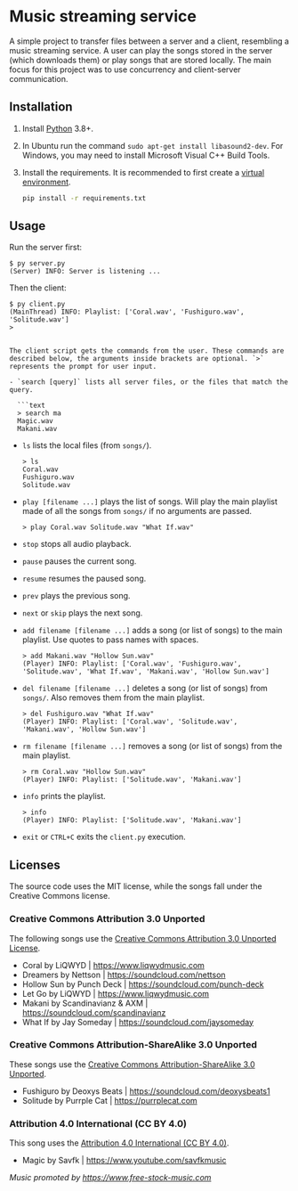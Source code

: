 # Music streaming service

A simple project to transfer files between a server and a client, resembling a music streaming service. A user can play the songs stored in the server (which downloads them) or play songs that are stored locally. The main focus for this project was to use concurrency and client-server communication.

## Installation

1. Install [Python](https://www.python.org) 3.8+.
2. In Ubuntu run the command `sudo apt-get install libasound2-dev`. For Windows, you may need to install Microsoft Visual C++ Build Tools.
3. Install the requirements. It is recommended to first create a [virtual environment](https://docs.python.org/3/library/venv.html).

    ```sh
    pip install -r requirements.txt
    ```

## Usage

Run the server first:

```text
$ py server.py
(Server) INFO: Server is listening ...
```

Then the client:

```text
$ py client.py
(MainThread) INFO: Playlist: ['Coral.wav', 'Fushiguro.wav', 'Solitude.wav']
>
```
```

The client script gets the commands from the user. These commands are described below, the arguments inside brackets are optional. `>` represents the prompt for user input.

- `search [query]` lists all server files, or the files that match the query.

  ```text
  > search ma
  Magic.wav
  Makani.wav
  ```

- `ls` lists the local files (from `songs/`).

  ```text
  > ls
  Coral.wav
  Fushiguro.wav
  Solitude.wav
  ```

- `play [filename ...]` plays the list of songs. Will play the main playlist made of all the songs from `songs/` if no arguments are passed.

  ```text
  > play Coral.wav Solitude.wav "What If.wav"
  ```

- `stop` stops all audio playback.
- `pause` pauses the current song.
- `resume` resumes the paused song.
- `prev` plays the previous song.
- `next` or `skip` plays the next song.

- `add filename [filename ...]` adds a song (or list of songs) to the main playlist. Use quotes to pass names with spaces.

  ```text
  > add Makani.wav "Hollow Sun.wav"
  (Player) INFO: Playlist: ['Coral.wav', 'Fushiguro.wav', 'Solitude.wav', 'What If.wav', 'Makani.wav', 'Hollow Sun.wav']
  ```

- `del filename [filename ...]` deletes a song (or list of songs) from `songs/`. Also removes them from the main playlist.

  ```text
  > del Fushiguro.wav "What If.wav"
  (Player) INFO: Playlist: ['Coral.wav', 'Solitude.wav', 'Makani.wav', 'Hollow Sun.wav']
  ```

- `rm filename [filename ...]` removes a song (or list of songs) from the main playlist.

  ```text
  > rm Coral.wav "Hollow Sun.wav"
  (Player) INFO: Playlist: ['Solitude.wav', 'Makani.wav']
  ```

- `info` prints the playlist.

  ```text
  > info
  (Player) INFO: Playlist: ['Solitude.wav', 'Makani.wav']
  ```

- `exit` or `CTRL+C` exits the `client.py` execution.

## Licenses

The source code uses the MIT license, while the songs fall under the Creative Commons license.

### Creative Commons Attribution 3.0 Unported

The following songs use the [Creative Commons Attribution 3.0 Unported License](https://creativecommons.org/licenses/by/3.0/deed.en_US).

- Coral by LiQWYD | <https://www.liqwydmusic.com>
- Dreamers by Nettson | <https://soundcloud.com/nettson>
- Hollow Sun by Punch Deck | <https://soundcloud.com/punch-deck>
- Let Go by LiQWYD | <https://www.liqwydmusic.com>
- Makani by Scandinavianz & AXM | <https://soundcloud.com/scandinavianz>
- What If by Jay Someday | <https://soundcloud.com/jaysomeday>

### Creative Commons Attribution-ShareAlike 3.0 Unported

These songs use the [Creative Commons Attribution-ShareAlike 3.0 Unported](https://creativecommons.org/licenses/by-sa/3.0/deed.en_US).

- Fushiguro by Deoxys Beats | <https://soundcloud.com/deoxysbeats1>
- Solitude by Purrple Cat | <https://purrplecat.com>

### Attribution 4.0 International (CC BY 4.0)

This song uses the [Attribution 4.0 International (CC BY 4.0)](https://creativecommons.org/licenses/by/4.0/).

- Magic by Savfk | <https://www.youtube.com/savfkmusic>

_Music promoted by <https://www.free-stock-music.com>_
